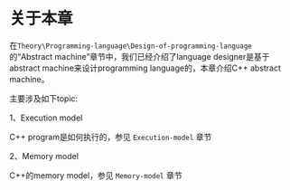 # 关于本章

在`Theory\Programming-language\Design-of-programming-language`的“Abstract machine”章节中，我们已经介绍了language designer是基于abstract machine来设计programming language的，本章介绍C++ abstract machine。

主要涉及如下topic:

1、Execution model

C++ program是如何执行的，参见 `Execution-model` 章节

2、Memory model

C++的memory model，参见 `Memory-model` 章节
